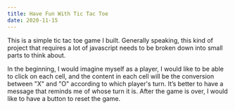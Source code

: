 ```yaml
---
title: Have Fun With Tic Tac Toe
date: 2020-11-15 
---
```


This is a simple tic tac toe game I built. Generally speaking, this kind of project that requires a lot of javascript needs to be broken down into small parts to think about.

 
In the beginning, I would imagine myself as a player, I would like to be able to click on each cell, and the content in each cell will be the conversion between "X" and "O" according to which player's turn. It’s better to have a message that reminds me of whose turn it is. After the game is over, I would like to have a button to reset the game.
